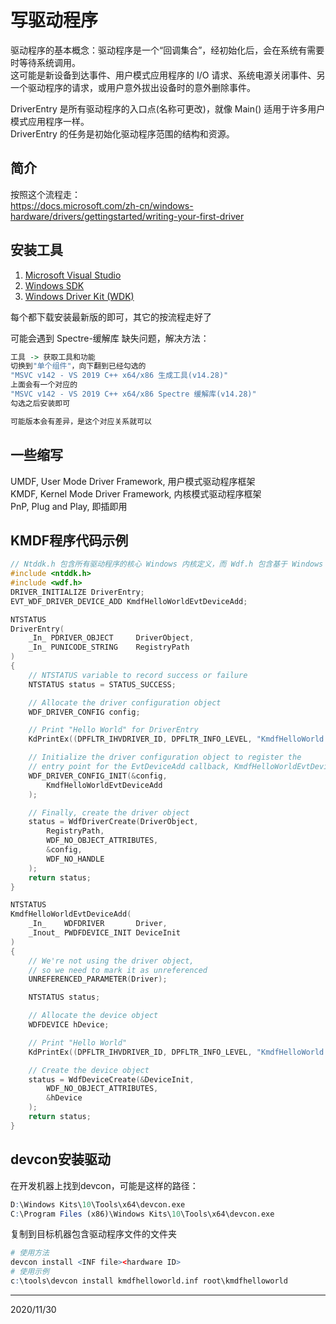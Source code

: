 # 写驱动程序

驱动程序的基本概念：驱动程序是一个“回调集合”，经初始化后，会在系统有需要时等待系统调用。  
这可能是新设备到达事件、用户模式应用程序的 I/O 请求、系统电源关闭事件、另一个驱动程序的请求，或用户意外拔出设备时的意外删除事件。  

DriverEntry 是所有驱动程序的入口点(名称可更改)，就像 Main() 适用于许多用户模式应用程序一样。  
DriverEntry 的任务是初始化驱动程序范围的结构和资源。  


## 简介
按照这个流程走：  
https://docs.microsoft.com/zh-cn/windows-hardware/drivers/gettingstarted/writing-your-first-driver  


## 安装工具
1. [Microsoft Visual Studio](https://go.microsoft.com/fwlink/p/?LinkId=698539)
2. [Windows SDK](https://developer.microsoft.com/windows/downloads/windows-10-sdk)
3. [Windows Driver Kit (WDK)](https://go.microsoft.com/fwlink/p/?LinkId=733614)

每个都下载安装最新版的即可，其它的按流程走好了  

可能会遇到 Spectre-缓解库 缺失问题，解决方法：  
```r
工具 -> 获取工具和功能
切换到"单个组件"，向下翻到已经勾选的  
"MSVC v142 - VS 2019 C++ x64/x86 生成工具(v14.28)"  
上面会有一个对应的  
"MSVC v142 - VS 2019 C++ x64/x86 Spectre 缓解库(v14.28)"  
勾选之后安装即可  

可能版本会有差异，是这个对应关系就可以  
```


## 一些缩写
UMDF, User Mode Driver Framework, 用户模式驱动程序框架  
KMDF, Kernel Mode Driver Framework, 内核模式驱动程序框架  
PnP, Plug and Play, 即插即用  


## KMDF程序代码示例
```cpp
// Ntddk.h 包含所有驱动程序的核心 Windows 内核定义，而 Wdf.h 包含基于 Windows 驱动程序框架(WDF) 的驱动程序的定义。
#include <ntddk.h>
#include <wdf.h>
DRIVER_INITIALIZE DriverEntry;
EVT_WDF_DRIVER_DEVICE_ADD KmdfHelloWorldEvtDeviceAdd;

NTSTATUS
DriverEntry(
    _In_ PDRIVER_OBJECT     DriverObject,
    _In_ PUNICODE_STRING    RegistryPath
)
{
    // NTSTATUS variable to record success or failure
    NTSTATUS status = STATUS_SUCCESS;

    // Allocate the driver configuration object
    WDF_DRIVER_CONFIG config;

    // Print "Hello World" for DriverEntry
    KdPrintEx((DPFLTR_IHVDRIVER_ID, DPFLTR_INFO_LEVEL, "KmdfHelloWorld: DriverEntry\n"));

    // Initialize the driver configuration object to register the
    // entry point for the EvtDeviceAdd callback, KmdfHelloWorldEvtDeviceAdd
    WDF_DRIVER_CONFIG_INIT(&config,
        KmdfHelloWorldEvtDeviceAdd
    );

    // Finally, create the driver object
    status = WdfDriverCreate(DriverObject,
        RegistryPath,
        WDF_NO_OBJECT_ATTRIBUTES,
        &config,
        WDF_NO_HANDLE
    );
    return status;
}

NTSTATUS
KmdfHelloWorldEvtDeviceAdd(
    _In_    WDFDRIVER       Driver,
    _Inout_ PWDFDEVICE_INIT DeviceInit
)
{
    // We're not using the driver object,
    // so we need to mark it as unreferenced
    UNREFERENCED_PARAMETER(Driver);

    NTSTATUS status;

    // Allocate the device object
    WDFDEVICE hDevice;

    // Print "Hello World"
    KdPrintEx((DPFLTR_IHVDRIVER_ID, DPFLTR_INFO_LEVEL, "KmdfHelloWorld: KmdfHelloWorldEvtDeviceAdd\n"));

    // Create the device object
    status = WdfDeviceCreate(&DeviceInit,
        WDF_NO_OBJECT_ATTRIBUTES,
        &hDevice
    );
    return status;
}
```


## devcon安装驱动
在开发机器上找到devcon，可能是这样的路径：  
```r
D:\Windows Kits\10\Tools\x64\devcon.exe  
C:\Program Files (x86)\Windows Kits\10\Tools\x64\devcon.exe  
```
复制到目标机器包含驱动程序文件的文件夹  

```r
# 使用方法
devcon install <INF file><hardware ID>
# 使用示例
c:\tools\devcon install kmdfhelloworld.inf root\kmdfhelloworld
```


---
2020/11/30  
